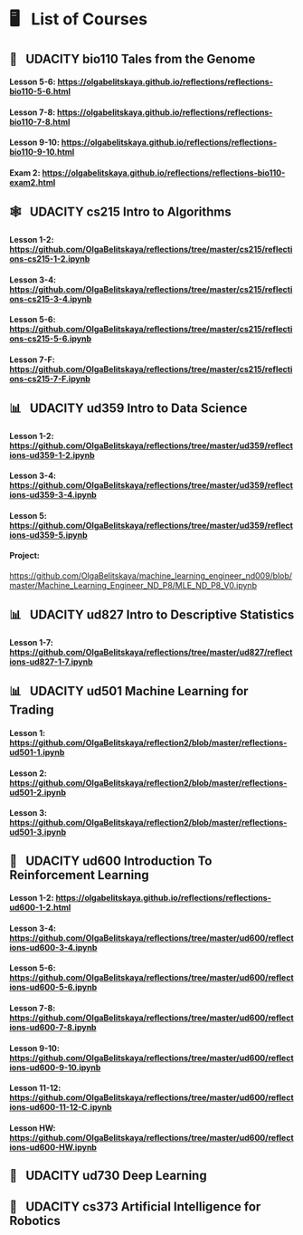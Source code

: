 
# &#x1F5A5; &nbsp; List of Courses

## &#x1F517; &nbsp; UDACITY bio110 Tales from the Genome
#### Lesson 5-6: https://olgabelitskaya.github.io/reflections/reflections-bio110-5-6.html
#### Lesson 7-8: https://olgabelitskaya.github.io/reflections/reflections-bio110-7-8.html
#### Lesson 9-10: https://olgabelitskaya.github.io/reflections/reflections-bio110-9-10.html
#### Exam 2: https://olgabelitskaya.github.io/reflections/reflections-bio110-exam2.html

## &#x1F578; &nbsp; UDACITY cs215   Intro to Algorithms
####  Lesson 1-2: https://github.com/OlgaBelitskaya/reflections/tree/master/cs215/reflections-cs215-1-2.ipynb
####  Lesson 3-4: https://github.com/OlgaBelitskaya/reflections/tree/master/cs215/reflections-cs215-3-4.ipynb
####  Lesson 5-6: https://github.com/OlgaBelitskaya/reflections/tree/master/cs215/reflections-cs215-5-6.ipynb
####  Lesson 7-F: https://github.com/OlgaBelitskaya/reflections/tree/master/cs215/reflections-cs215-7-F.ipynb

##  &#x1F4CA; &nbsp; UDACITY ud359 Intro to Data Science
####  Lesson 1-2: https://github.com/OlgaBelitskaya/reflections/tree/master/ud359/reflections-ud359-1-2.ipynb
####  Lesson 3-4: https://github.com/OlgaBelitskaya/reflections/tree/master/ud359/reflections-ud359-3-4.ipynb
####  Lesson 5: https://github.com/OlgaBelitskaya/reflections/tree/master/ud359/reflections-ud359-5.ipynb
#### Project:
https://github.com/OlgaBelitskaya/machine_learning_engineer_nd009/blob/master/Machine_Learning_Engineer_ND_P8/MLE_ND_P8_V0.ipynb

##  &#x1F4CA; &nbsp; UDACITY ud827 Intro to Descriptive Statistics
####  Lesson 1-7: https://github.com/OlgaBelitskaya/reflections/tree/master/ud827/reflections-ud827-1-7.ipynb

##  &#x1F4CA; &nbsp; UDACITY ud501 Machine Learning for Trading

#### Lesson 1: https://github.com/OlgaBelitskaya/reflection2/blob/master/reflections-ud501-1.ipynb
#### Lesson 2: https://github.com/OlgaBelitskaya/reflection2/blob/master/reflections-ud501-2.ipynb
#### Lesson 3: https://github.com/OlgaBelitskaya/reflection2/blob/master/reflections-ud501-3.ipynb

##  &#x1F916; &nbsp; UDACITY ud600 Introduction To Reinforcement Learning

####  Lesson 1-2: https://olgabelitskaya.github.io/reflections/reflections-ud600-1-2.html
####  Lesson 3-4: https://github.com/OlgaBelitskaya/reflections/tree/master/ud600/reflections-ud600-3-4.ipynb
####  Lesson 5-6: https://github.com/OlgaBelitskaya/reflections/tree/master/ud600/reflections-ud600-5-6.ipynb
####  Lesson 7-8: https://github.com/OlgaBelitskaya/reflections/tree/master/ud600/reflections-ud600-7-8.ipynb
####  Lesson 9-10: https://github.com/OlgaBelitskaya/reflections/tree/master/ud600/reflections-ud600-9-10.ipynb
####  Lesson 11-12: https://github.com/OlgaBelitskaya/reflections/tree/master/ud600/reflections-ud600-11-12-C.ipynb
####  Lesson HW: https://github.com/OlgaBelitskaya/reflections/tree/master/ud600/reflections-ud600-HW.ipynb

##  &#x1F916; &nbsp; UDACITY ud730 Deep Learning

##  &#x1F916; &nbsp; UDACITY cs373 Artificial Intelligence for Robotics
